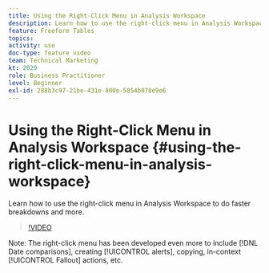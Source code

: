 ```yaml
---
title: Using the Right-Click Menu in Analysis Workspace
description: Learn how to use the right-click menu in Analysis Workspace to do faster breakdowns and more.
feature: Freeform Tables
topics: 
activity: use
doc-type: feature video
team: Technical Marketing
kt: 2029
role: Business Practitioner
level: Beginner
exl-id: 288b3c97-21be-431e-800e-5854b078e9e6
---
```

# Using the Right-Click Menu in Analysis Workspace {#using-the-right-click-menu-in-analysis-workspace}

Learn how to use the right-click menu in Analysis Workspace to do faster breakdowns and more.

>[!VIDEO](https://video.tv.adobe.com/v/23981/?quality=12)

Note: The right-click menu has been developed even more to include [!DNL Date comparisons], creating [!UICONTROL alerts], copying, in-context [!UICONTROL Fallout] actions, etc.
